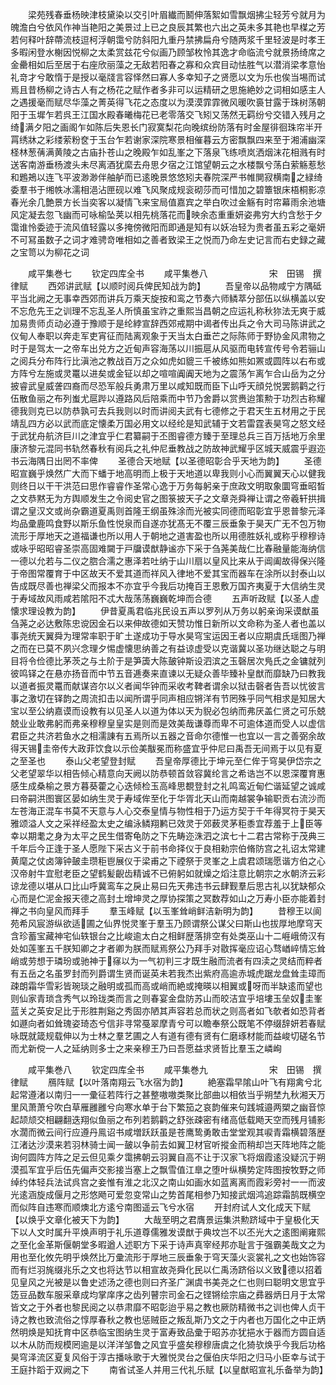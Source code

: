 <!-- { "loadSidebar": true } -->
　　梁苑残春垂杨映津枝黛染以交引叶眉纎而鬭伸落絮如雪飘烟拂尘轻芳兮就月为魄澹白兮依风作神当艳阳之美景过上已之良辰其繁也六出之英未多其艳也早楳之芳若何释叶辞蔕流枝逗柯浮朝霭兮防斜阳九重丹禁拂扁舟兮随两浆千里轻波是时孝王多暇闲登水榭因悦柳之太柔赏兹花兮似画乃顾邹枚怜其逸才命临流兮就景扬绮席之金罍相如后至居于右座欣丽藻之无敌若阳春之寡和众宾目动怯胜气以潜消梁孝意怡礼竒才兮敢惰于是授以毫牋言容怿然曰寡人多幸知子之贤愿以文为乐也俟当埸而试焉且昔杨柳之诗古人有之杨花之赋作者多非可以运精研之思施絶妙之词相如感主人之遇援毫而赋尽华藻之菁英得飞花之态度以为漠漠霏霏微风暖吹裛甘露于珠树荡朝阳于玉墀乍若呉王江国水殿春曦梅花已老零落交飞矧又荡然无羁纷兮交错入残月之绮满夕阳之画阁乍如陈后失恩长门寂寞梨花向晚缤纷防落有时金屋徘徊珠帘半开罥绣牀之彩缕萦粉奁于玉台乍若谢家深院寒景相催暮云方密飘飘四来至于湘浦幽深柽林葱蒨满黄陵之古庙扑苍山之晚殿乍如乱峯之下落泉飞练喷岚洒烟沫花相溅有时送客南游垂杨渡头未尽离酒犹縻去舟思夕宿之江馆望朝云之水楼飘兮荡白萦觞惹愁和鶗鴂以连飞平波渺渺伴舳舻而已逺晚景悠悠矧夫春院深严书帷閴寂横南之緑绮委羣书于缃帙冰濡相浥沾匣砚以难飞风聚成规衮砌莎而可惜加之碧簟银床梧桐影凉春光余几艶景方长当奕客以凝情飞来宝局值嘉宾之举白吹过金觞有时帘幕雨余池塘风定凝去忽飞幽而可咏榆坠荚以相先桃落花而映余态重重妍姿弗穷大约含愁于夕霭谁怜委迹于流风值轻露以多掩傍微阳而即通是知有以妖冶轻为贵者虽五彩之毫妍不可冩虽数子之词才难骋竒唯相如之善者致梁王之悦而乃命左史记言而右史録之藏之宝笥以为柳花之词






　　咸平集巻七
　　钦定四库全书
　　咸平集巻八　　　　　　　宋　田锡　撰律赋
　　西郊讲武赋【以顺时阅兵俾民知战为韵】
　　吾皇帝以品物咸宁方隅砥平当北阙之无事幸西郊而讲兵万乘天旋按和鸾之节奏六师鳞萃分部伍以纵横盖以安不忘危先王之训理不忘乱圣人所慎虽宝祚之重熙当昌朝之应运礼称秋狝法无爽于威加易贵师贞动必遵于豫顺于是纶綍宣辞西郊戒期中谒者传出兵之令大司马陈讲武之仪甸人奉职以奔走军吏宵征而陆离观象于天当太白垂芒之际陈师于野协金风肃物之时于是驾太一之帝车出兑方之近甸声容海荡以川振扈从风驱而电转宣传号令若骊山之阅兵分布阵行比滇池之教战百万之众如虎如貔三千被练如熊如罴或圆阵以右布或方阵兮左施或灵鼍以进矣或金钲以却之喧喧阗阗天地为之震荡乍离乍合山岳为之分披睿武皇威詟四裔而尽恐军般兵勇肃万里以咸知既而臣下山呼天顔兑悦罢鹅鹳之行伍散鱼丽之布列蚩尤扈跸以遵路风后陪乘而中节乃舍爵以赏赉迨策勲于功烈古称耀德我则克已以防恭孰可去兵我则以时而讲阅夫武有七德修之于君天生五材用之于民靖乱四方必以武而底定懐柔万国必用文以经纶是知武辅于文若雷霆表昊穹之怒文经于武犹舟航济巨川之津宜乎仁君纂嗣于丕图睿德方臻于至理总兵三百万括地万余里康济黎元混同书轨然春秋有阅兵之礼仲尼垂教战之防故神武耀乎区城天威震乎遐迩书云海隅日出罔不率俾
　　圣德合天地赋【以圣德昭彰合乎天地为韵】
　　圣德昭宣巍乎焕然广大而下蟠于地高明而上极于天地道以卑我则小心而翼翼天心以健我则终日以干干洪范曰思作睿睿作圣常心逸于万务每躬亲于庶政文明取象圜穹垂昭晳之文恭黙无为方舆顺发生之令阅史官之图箓披天子之文章尧舜禅让谓之帝羲轩拱揖谓之皇汉文或尚杂霸道夏禹则首隆王纲虽殊涂而光被实同德而昭彰宜乎恩普黎元泽均品彚鹿鸣食野以斯乐鱼性悦泉而自遂亦犹髙无不覆三辰垂象于昊天广无不包万物流形于厚地天之道福谦也所以用人于朝地之道害盈也所以用德胜妖礼或称乎穆穆诗或咏乎昭昭睿圣崇高固难闚于戸牖谟猷静谧亦下采于刍荛美哉仁比春融量能海纳信一德以允若与二仪之脗合濡之惠泽若吐纳于山川扇以皇风比来从于阊阖故得保兴隆于帝图常覆育于中区故天不爱其道而祥风入律地不爱其宝而器车在涂所以封泰山以告成既尽善也禅梁父而报本不亦宜乎今我后功掩百王恩敷万国齐夷夏于大信纳生灵于寿域故风雨咸若隂阳不忒大哉荡荡巍巍乾坤而合德
　　五声听政赋【以圣人虚懐求理设教为韵】
　　伊昔夏禹君临兆民设五声以罗列从万务以躬亲询采谟猷虽刍荛之必达敷陈忠谠因金石以来伸故德如天赞功惟日新所以文命称为圣人者也盖以事尧统天翼舜为理常率职于旷土遂成功于导水昊穹宝运因王者以应期虞氏瑶图乃禅之而在已莫不夙兴念理夕惕虚懐思纳善之有益谅虚受以克谐冀以圣功继达聪之与明目将令俭德比茅茨之与土阶于是笋簴大陈皷钟斯设泗滨之玉磬居次鳬氏之金镛就列彼鸣铎之在悬亦扬音而中节五音逓奏来直谏以无疑众善毕臻补皇猷而靡缺乃曰教我以道者振灵鼍而献谋咨尔以义者闻华钟而采收考鞞者谓余以狱击磬者告吾以忧彼言事之激切在铎韵之周流扣击以闻所谓乎同声相应锵洋有节罔殊乎同气相求是知居大宝以至公纳嘉谟而设教有以见圣人以道为体以天为貎必包纳而弗厌盖仁贤之可乐兢兢业业敢弗躬而弗亲穆穆皇皇实是则而是效美哉谦尊而卑不可逾体道而受人以虚信君臣之共济若鱼水之相濡諌有五焉所以五器之音命尔德惟一也宜以一言之善弼余故得天锡圭帝传大政菲饮食以示俭美黻冕而称盛宜乎仲尼曰禹吾无间焉于以见有夏之至圣也
　　泰山父老望登封赋
　　吾皇帝厚德比于坤元至仁侔于穹昊伊岱宗之父老望翠华以相告倾心精意向天阙以防恭顿首敛容冀纶言之希诰岂不以恩深覆育惠感生成桑榆之景方暮葵藿之心迭倾检玉高峰思覩登封之礼鸣鸾近甸伫谐延望之诚咸曰帝嗣洪图寰区晏如纳生灵于寿域侔至化于华胥北天山而南越裳争输职贡右流沙而左苍海正混车书莫不天意与人心交泰皇情与物性相于乃运方契于千年得冥符于昊天雅颂溢人文之采祥经盈太史之编泳鳞翔鹣已效灵于郊薮灵茅秬黍宜荐羞于上臣等幸以期耄之身为太平之民生借寄龟防之下先畴迩洙泗之滨七十二君古常称于茂典三千年后今正逢于圣人愿陛下采古义于前书命择仪于良相勑宗伯脩防宫之礼诏太常建黄麾之仗卤簿钟皷圭瓒秬鬯展仪于梁甫之下禋祭于灵峯之上虞君颂瑞愿谐方伯之心汉帝射牛宜慰老臣之望鹤髪齯齿精诚不已俯躬如就燥之熖注意比朝宗之水朝济云彩谅龙德以堪从口比山呼冀鸾车之戾止易曰先天弗违书云肆觐羣后思古礼以犹缺郁众心而是伫泥金报天德之高封土增坤灵之厚协探策之冥数荐如山之万寿小臣亦能着封禅之书向皇风而拜手
　　羣玉峰赋【以玉峯耸峭鲜洁新明为韵】
　　昔穆王以阆苑希风宸游纵欲适圃之仙界悦灵峯于羣玉乃顾谓祭公谋父曰斯山也拔厚地摩穹天含珍蓄宝藏神宅仙轶银台之比峻逾太白之相鲜歴落排空有处类巫山十二崕峨倚汉有处如莲峯五千朕知卿之才者卿为朕而赋焉祭公乃拜手对敭挥毫应诏心骛崷崪情忘耸峭或劳想于璘玢或驰神于窱以为一气初判三才既生融而流者有四渎之灵结而粹者有五岳之名虽罗封而列爵谓生贤而诞英未若我杰出紫府高逾赤城虎踞龙盘耸圭璋而疎朗霜华雪彩皆琬琰之融明或孤而高或峭而絶或掩暎以相翼或呀而半缺逺而望也则仙家青琐含秀气以玲珑类而言之则春宴金盘防苏山而皎洁宜乎培塿玉垒奴圭峯蓝关之英安足比于形胜荆谿之秀固亦陋其声容若总而状之则高者如飞欹者如恐背者如遯向者如耸瑰姿琦态兮信非寻常戞翠摩青兮可以瞻奉祭公既笔不停缀辞妍若春赋咏既就箴规载伸以为士林之羣艺圃之人有道有德有贤有仁磨琢材能而益峻切磋名节而尤新傥一人之延纳则多士之来亲穆王乃曰吾愿益求贤哲比羣玉之嶙峋















　　咸平集巻八
　　钦定四库全书
　　咸平集巻九　　　　　　　宋　田锡　撰律赋
　　鴈阵赋【以叶落南翔云飞水宿为韵】
　　絶塞霜早隂山叶飞有翔禽兮北起常遵渚以南归一一彚征若阵行之甚整嗷嗷类聚比部曲以相依当乎朔埜九秋湘天万里风萧萧兮吹白草雁雝雝兮向寒水单于台下繁笳之哀韵催来句践城邉两槊之幽音惊起颉颃交相翩翻迭翔似鱼丽之布列若鹅鹳之舒张疎密有绪高低载飏天空而残月铺影水濶而微云间行应遵丹鳯诏书咸増跃跃虽是苍鹰鸷勇敢击堂堂观其唳青霜横碧落歴江渚达沙漠来若羽林骑士闻一皷以争前去如翼卫材官听摐金而稍却岂天阵地阵之能询何圆阵方阵之足云但见乘夕霭拂朝云羽翼自高不让于汉家飞将烟霞逺没疑沉于朔漠孤军宜乎后伍先偏声交影接当塞上之飘雪值江臯之堕叶纵横势定阵图按牧野之师绰约体轻兵法试呉宫之妾惟有淮之北汉之南山如画水如蓝离离而霞彩旁衬一一而波光逺涵旋成偃月之形悠飏可爱忽变常山之势首尾相参乃知接武烟鸿追踪霜鹄既横空而似阵自违寒而顺燠北方逺兮南图遥云飞兮水宿
　　开封府试人文化成天下赋【以焕乎文章化被天下为韵】
　　大哉至明之君膺景运集洪勲跻域中于皇极化天下以人文时属升平焕声明于礼乐道尊儒雅发谟猷于典坟岂不以丕光大之逺图阐雍熙之至化金革斯偃朝堂多暇遒人述职方下采于诗声真宰经邦亦耻言于强霸美哉文之为用也至化攸先明乎焕然比万彚流形于厚地三辰垂象于穹天藻火衮裳礼之文也始饰容而有烂羽旄缀兆乐之文也将达节以相宣故尧舜化民以仁禹汤跻俗以义致德以招着见皇风之光被是以鲁史述汤之德也则曰齐圣广渊虞书美尧之仁也则曰聪明文思宜乎笾豆品数车服采章成均掌庠序之齿列瞽宗司金石之铿锵绘宗庙之彞器炳日月于太常皆文之于外者也黎民阅之以恭肃靡不昭彰迨乎易之教也厥防精微书之训也俾人贞干诗之教也致流俗之惇厚春秋之教也惩贼臣之叛乱斯乃文之于内者也万国化之中正炳然明焕是知抚育中区恭临宝图纳生灵于富寿致品彚于昭苏亦犹挹水于器而方圆自适以木从防而规模罔逾是以洋洋邹鲁之风宜乎盛矣穆穆唐虞之化猗欤焕乎今我后功格昊穹泽流区夏复风俗于淳古播咏歌于大雅悦灵台之偃伯庆华阳之归马小臣幸与试于王庭抃蹈于双阙之下
　　南省试圣人并用三代礼乐赋【以皇猷昭宣礼乐备举为韵】
